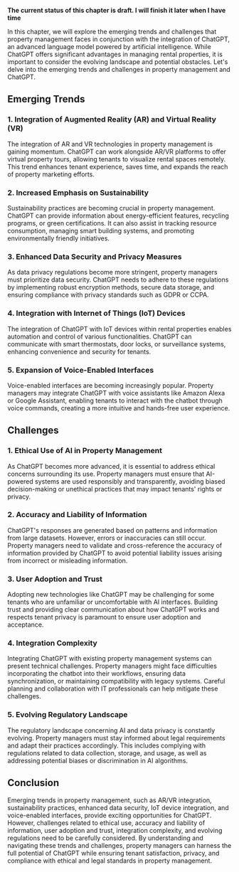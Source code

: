 **The current status of this chapter is draft. I will finish it later when I have time**

In this chapter, we will explore the emerging trends and challenges that property management faces in conjunction with the integration of ChatGPT, an advanced language model powered by artificial intelligence. While ChatGPT offers significant advantages in managing rental properties, it is important to consider the evolving landscape and potential obstacles. Let's delve into the emerging trends and challenges in property management and ChatGPT.

Emerging Trends
---------------

### 1. Integration of Augmented Reality (AR) and Virtual Reality (VR)

The integration of AR and VR technologies in property management is gaining momentum. ChatGPT can work alongside AR/VR platforms to offer virtual property tours, allowing tenants to visualize rental spaces remotely. This trend enhances tenant experience, saves time, and expands the reach of property marketing efforts.

### 2. Increased Emphasis on Sustainability

Sustainability practices are becoming crucial in property management. ChatGPT can provide information about energy-efficient features, recycling programs, or green certifications. It can also assist in tracking resource consumption, managing smart building systems, and promoting environmentally friendly initiatives.

### 3. Enhanced Data Security and Privacy Measures

As data privacy regulations become more stringent, property managers must prioritize data security. ChatGPT needs to adhere to these regulations by implementing robust encryption methods, secure data storage, and ensuring compliance with privacy standards such as GDPR or CCPA.

### 4. Integration with Internet of Things (IoT) Devices

The integration of ChatGPT with IoT devices within rental properties enables automation and control of various functionalities. ChatGPT can communicate with smart thermostats, door locks, or surveillance systems, enhancing convenience and security for tenants.

### 5. Expansion of Voice-Enabled Interfaces

Voice-enabled interfaces are becoming increasingly popular. Property managers may integrate ChatGPT with voice assistants like Amazon Alexa or Google Assistant, enabling tenants to interact with the chatbot through voice commands, creating a more intuitive and hands-free user experience.

Challenges
----------

### 1. Ethical Use of AI in Property Management

As ChatGPT becomes more advanced, it is essential to address ethical concerns surrounding its use. Property managers must ensure that AI-powered systems are used responsibly and transparently, avoiding biased decision-making or unethical practices that may impact tenants' rights or privacy.

### 2. Accuracy and Liability of Information

ChatGPT's responses are generated based on patterns and information from large datasets. However, errors or inaccuracies can still occur. Property managers need to validate and cross-reference the accuracy of information provided by ChatGPT to avoid potential liability issues arising from incorrect or misleading information.

### 3. User Adoption and Trust

Adopting new technologies like ChatGPT may be challenging for some tenants who are unfamiliar or uncomfortable with AI interfaces. Building trust and providing clear communication about how ChatGPT works and respects tenant privacy is paramount to ensure user adoption and acceptance.

### 4. Integration Complexity

Integrating ChatGPT with existing property management systems can present technical challenges. Property managers might face difficulties incorporating the chatbot into their workflows, ensuring data synchronization, or maintaining compatibility with legacy systems. Careful planning and collaboration with IT professionals can help mitigate these challenges.

### 5. Evolving Regulatory Landscape

The regulatory landscape concerning AI and data privacy is constantly evolving. Property managers must stay informed about legal requirements and adapt their practices accordingly. This includes complying with regulations related to data collection, storage, and usage, as well as addressing potential biases or discrimination in AI algorithms.

Conclusion
----------

Emerging trends in property management, such as AR/VR integration, sustainability practices, enhanced data security, IoT device integration, and voice-enabled interfaces, provide exciting opportunities for ChatGPT. However, challenges related to ethical use, accuracy and liability of information, user adoption and trust, integration complexity, and evolving regulations need to be carefully considered. By understanding and navigating these trends and challenges, property managers can harness the full potential of ChatGPT while ensuring tenant satisfaction, privacy, and compliance with ethical and legal standards in property management.

